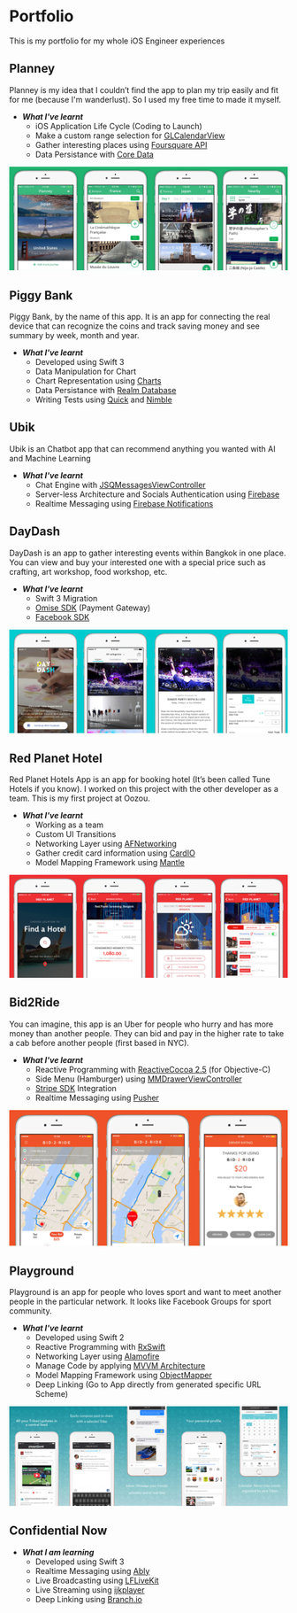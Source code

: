 # Portfolio
This is my portfolio for my whole iOS Engineer experiences

## Planney
Planney is my idea that I couldn’t find the app to plan my trip easily and fit for me (because I'm wanderlust).
So I used my free time to made it myself.
* _**What I've learnt**_
  * iOS Application Life Cycle (Coding to Launch)
  * Make a custom range selection for [GLCalendarView](https://github.com/macbaszii/GLCalendarView)
  * Gather interesting places using [Foursquare API](https://developer.foursquare.com/)
  * Data Persistance with [Core Data](https://developer.apple.com/library/ios///documentation/Cocoa/Conceptual/CoreData/index.html)
  
![Planney](/Planney/Planney.png)

## Piggy Bank
Piggy Bank, by the name of this app. It is an app for connecting the real device that can recognize the coins and track saving money and see summary by week, month and year.
* _**What I've learnt**_
  * Developed using Swift 3
  * Data Manipulation for Chart
  * Chart Representation using [Charts](https://github.com/danielgindi/Charts)
  * Data Persistance with [Realm Database](https://github.com/realm/realm-cocoa)
  * Writing Tests using [Quick](https://github.com/Quick/Quick) and [Nimble](https://github.com/Quick/Nimble)

## Ubik
Ubik is an Chatbot app that can recommend anything you wanted with AI and Machine Learning
* _**What I've learnt**_
  * Chat Engine with [JSQMessagesViewController](https://github.com/jessesquires/JSQMessagesViewController)
  * Server-less Architecture and Socials Authentication using [Firebase](https://firebase.google.com)
  * Realtime Messaging using [Firebase Notifications](https://firebase.google.com/docs/notifications/)

## DayDash
DayDash is an app to gather interesting events within Bangkok in one place. You can view and buy your interested one with a special price such as crafting, art workshop, food workshop, etc.
* _**What I've learnt**_
  * Swift 3 Migration
  * [Omise SDK](https://github.com/omise/omise-ios) (Payment Gateway)
  * [Facebook SDK](https://developers.facebook.com/docs/ios/)
  
![DayDash](/DayDash/DayDash.png)


## Red Planet Hotel
Red Planet Hotels App is an app for booking hotel (It’s been called Tune Hotels if you know).
I worked on this project with the other developer as a team. This is my first project at Oozou.
* _**What I've learnt**_  
  * Working as a team
  * Custom UI Transitions
  * Networking Layer using [AFNetworking](https://github.com/AFNetworking/AFNetworking)
  * Gather credit card information using [CardIO](https://github.com/card-io/card.io-iOS-SDK)
  * Model Mapping Framework using [Mantle](https://github.com/Mantle/Mantle)
  
![RedPlanet](/RedPlanet/RedPlanet.png)

## Bid2Ride
You can imagine, this app is an Uber for people who hurry and has more money than another people. 
They can bid and pay in the higher rate to take a cab before another people (first based in NYC).
* _**What I've learnt**_
  * Reactive Programming with [ReactiveCocoa 2.5](https://github.com/ReactiveCocoa/ReactiveCocoa) (for Objective-C)
  * Side Menu (Hamburger) using [MMDrawerViewController](https://github.com/mutualmobile/MMDrawerController)
  * [Stripe SDK](https://github.com/stripe/stripe-ios) Integration
  * Realtime Messaging using [Pusher](https://pusher.com)
  
![Bid2Ride](/Bid2Ride/Bid2Ride.png)

## Playground
Playground is an app for people who loves sport and want to meet another people in the particular network. It looks like Facebook Groups for sport community.
* _**What I've learnt**_
  * Developed using Swift 2
  * Reactive Programming with [RxSwift](https://github.com/ReactiveX/RxSwift)
  * Networking Layer using [Alamofire](https://github.com/Alamofire/Alamofire)
  * Manage Code by applying [MVVM Architecture](https://www.objc.io/issues/13-architecture/mvvm/)
  * Model Mapping Framework using [ObjectMapper](https://github.com/Hearst-DD/ObjectMapper)
  * Deep Linking (Go to App directly from generated specific URL Scheme)
  
![Playground](/Playground/Playground.png)

## Confidential Now
* _**What I am learning**_
  * Developed using Swift 3
  * Realtime Messaging using [Ably](https://www.ably.io)
  * Live Broadcasting using [LFLiveKit](https://github.com/LaiFengiOS/LFLiveKit)
  * Live Streaming using [ijkplayer](https://github.com/Bilibili/ijkplayer)
  * Deep Linking using [Branch.io](https://branch.io)
